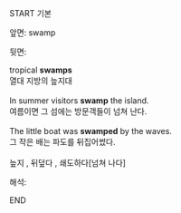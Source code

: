 START
기본

앞면:
swamp


뒷면:
<div>tropical <b>swamps</b> </div><div>열대 지방의 늪지대</div><div><br></div><div><div>In summer visitors <strong>swamp</strong> the island. </div><div><div>여름이면 그 섬에는 방문객들이 넘쳐 난다.</div></div></div><div><br></div><div><div>The little boat was <b>swamped</b> by the waves. </div><div>그 작은 배는 파도를 뒤집어썼다.</div></div><div><br></div><div>늪지 , 뒤덮다 , 쇄도하다[넘쳐 나다]</div>


해석:

END